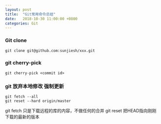 ```yaml
---
layout: post
title:  "Git常用命令总结"
date:   2018-10-30 11:00:00 +0800
categories: Git
---
```


### Git clone

```shell
git clone git@github.com:sunjiesh/xxx.git
```

### git cherry-pick

```shell
git cherry-pick <commit id>
```

### git 放弃本地修改 强制更新
```shell
git fetch --all
git reset --hard origin/master
```
git fetch 只是下载远程的库的内容，不做任何的合并 git reset 把HEAD指向刚刚下载的最新的版本


